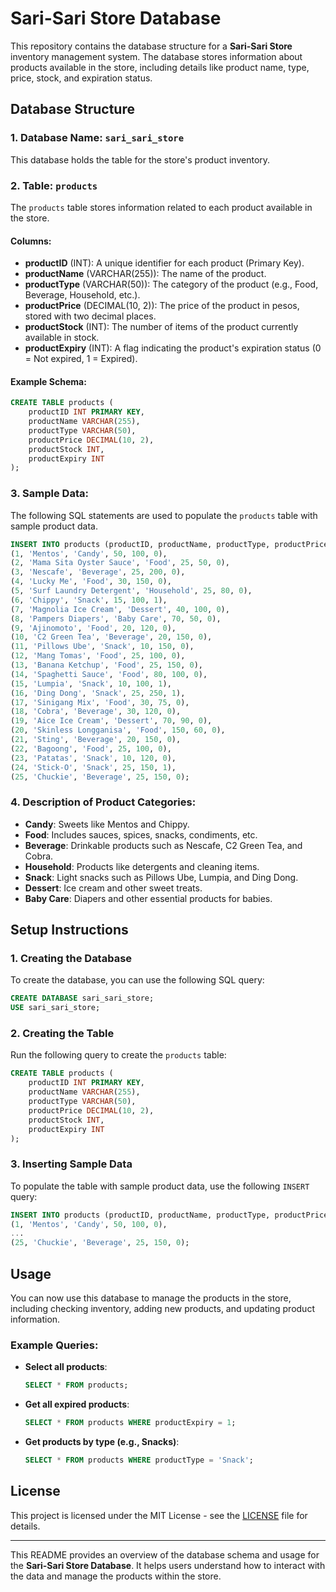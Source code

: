 
# Sari-Sari Store Database

This repository contains the database structure for a **Sari-Sari Store** inventory management system. The database stores information about products available in the store, including details like product name, type, price, stock, and expiration status.

## Database Structure

### 1. **Database Name**: `sari_sari_store`

This database holds the table for the store's product inventory.

### 2. **Table: `products`**

The `products` table stores information related to each product available in the store.

#### Columns:
- **productID** (INT): A unique identifier for each product (Primary Key).
- **productName** (VARCHAR(255)): The name of the product.
- **productType** (VARCHAR(50)): The category of the product (e.g., Food, Beverage, Household, etc.).
- **productPrice** (DECIMAL(10, 2)): The price of the product in pesos, stored with two decimal places.
- **productStock** (INT): The number of items of the product currently available in stock.
- **productExpiry** (INT): A flag indicating the product's expiration status (0 = Not expired, 1 = Expired).

#### Example Schema:
```sql
CREATE TABLE products (
    productID INT PRIMARY KEY,
    productName VARCHAR(255),
    productType VARCHAR(50),
    productPrice DECIMAL(10, 2),
    productStock INT,
    productExpiry INT
);
```

### 3. **Sample Data:**

The following SQL statements are used to populate the `products` table with sample product data.

```sql
INSERT INTO products (productID, productName, productType, productPrice, productStock, productExpiry) VALUES
(1, 'Mentos', 'Candy', 50, 100, 0),
(2, 'Mama Sita Oyster Sauce', 'Food', 25, 50, 0),
(3, 'Nescafe', 'Beverage', 25, 200, 0),
(4, 'Lucky Me', 'Food', 30, 150, 0),
(5, 'Surf Laundry Detergent', 'Household', 25, 80, 0),
(6, 'Chippy', 'Snack', 15, 100, 1),
(7, 'Magnolia Ice Cream', 'Dessert', 40, 100, 0),
(8, 'Pampers Diapers', 'Baby Care', 70, 50, 0),
(9, 'Ajinomoto', 'Food', 20, 120, 0),
(10, 'C2 Green Tea', 'Beverage', 20, 150, 0),
(11, 'Pillows Ube', 'Snack', 10, 150, 0),
(12, 'Mang Tomas', 'Food', 25, 100, 0),
(13, 'Banana Ketchup', 'Food', 25, 150, 0),
(14, 'Spaghetti Sauce', 'Food', 80, 100, 0),
(15, 'Lumpia', 'Snack', 10, 100, 1),
(16, 'Ding Dong', 'Snack', 25, 250, 1),
(17, 'Sinigang Mix', 'Food', 30, 75, 0),
(18, 'Cobra', 'Beverage', 30, 120, 0),
(19, 'Aice Ice Cream', 'Dessert', 70, 90, 0),
(20, 'Skinless Longganisa', 'Food', 150, 60, 0),
(21, 'Sting', 'Beverage', 20, 150, 0),
(22, 'Bagoong', 'Food', 25, 100, 0),
(23, 'Patatas', 'Snack', 10, 120, 0),
(24, 'Stick-O', 'Snack', 25, 150, 1),
(25, 'Chuckie', 'Beverage', 25, 150, 0);
```

### 4. **Description of Product Categories**:
- **Candy**: Sweets like Mentos and Chippy.
- **Food**: Includes sauces, spices, snacks, condiments, etc.
- **Beverage**: Drinkable products such as Nescafe, C2 Green Tea, and Cobra.
- **Household**: Products like detergents and cleaning items.
- **Snack**: Light snacks such as Pillows Ube, Lumpia, and Ding Dong.
- **Dessert**: Ice cream and other sweet treats.
- **Baby Care**: Diapers and other essential products for babies.

## Setup Instructions

### 1. **Creating the Database**
To create the database, you can use the following SQL query:

```sql
CREATE DATABASE sari_sari_store;
USE sari_sari_store;
```

### 2. **Creating the Table**
Run the following query to create the `products` table:

```sql
CREATE TABLE products (
    productID INT PRIMARY KEY,
    productName VARCHAR(255),
    productType VARCHAR(50),
    productPrice DECIMAL(10, 2),
    productStock INT,
    productExpiry INT
);
```

### 3. **Inserting Sample Data**
To populate the table with sample product data, use the following `INSERT` query:

```sql
INSERT INTO products (productID, productName, productType, productPrice, productStock, productExpiry) VALUES
(1, 'Mentos', 'Candy', 50, 100, 0),
...
(25, 'Chuckie', 'Beverage', 25, 150, 0);
```

## Usage

You can now use this database to manage the products in the store, including checking inventory, adding new products, and updating product information.

### Example Queries:
- **Select all products**:
  ```sql
  SELECT * FROM products;
  ```

- **Get all expired products**:
  ```sql
  SELECT * FROM products WHERE productExpiry = 1;
  ```

- **Get products by type (e.g., Snacks)**:
  ```sql
  SELECT * FROM products WHERE productType = 'Snack';
  ```

## License

This project is licensed under the MIT License - see the [LICENSE](LICENSE) file for details.

---

This README provides an overview of the database schema and usage for the **Sari-Sari Store Database**. It helps users understand how to interact with the data and manage the products within the store.

